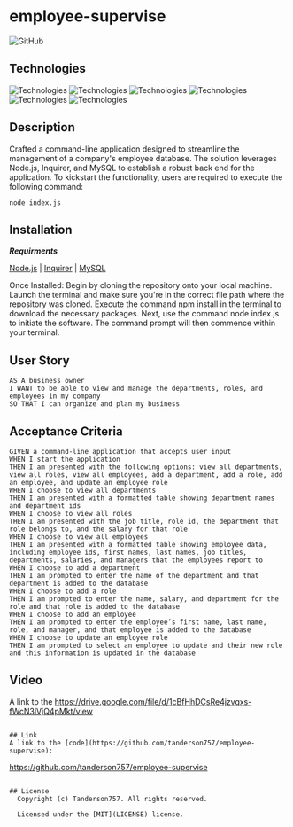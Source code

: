 # employee-supervise
![GitHub](https://img.shields.io/github/license/tanderson757/employee-tracker)

## Technologies
![Technologies](https://img.shields.io/badge/-Git-F05032?logo=Git&logoColor=white)
![Technologies](https://img.shields.io/badge/-JavaScript-007396?logo=JavaScript&logoColor=white)
![Technologies](https://img.shields.io/badge/-Node.js-339933?logo=Node.js&logoColor=white)
![Technologies](https://img.shields.io/badge/-npm-CB3837?logo=npm&logoColor=white)
![Technologies](https://img.shields.io/badge/-MySQL-4479A1?logo=MySQL&logoColor=white)
![Technologies](https://img.shields.io/badge/-Inquirer-000000?logo=&logoColor=white)


## Description
 Crafted a command-line application designed to streamline the management of a company's employee database. The solution leverages Node.js, Inquirer, and MySQL to establish a robust back end for the application. To kickstart the functionality, users are required to execute the following command:





```
node index.js
```
## Installation
***Requirments***

[Node.js](https://nodejs.org/en/) | [Inquirer](https://www.npmjs.com/package/inquirer) | [MySQL](https://www.npmjs.com/package/mysql2)

Once Installed:
Begin by cloning the repository onto your local machine.
Launch the terminal and make sure you're in the correct file path where the repository was cloned.
Execute the command npm install in the terminal to download the necessary packages.
Next, use the command node index.js to initiate the software.
The command prompt will then commence within your terminal.

## User Story
```
AS A business owner
I WANT to be able to view and manage the departments, roles, and employees in my company
SO THAT I can organize and plan my business
```

## Acceptance Criteria
```
GIVEN a command-line application that accepts user input
WHEN I start the application
THEN I am presented with the following options: view all departments, view all roles, view all employees, add a department, add a role, add an employee, and update an employee role
WHEN I choose to view all departments
THEN I am presented with a formatted table showing department names and department ids
WHEN I choose to view all roles
THEN I am presented with the job title, role id, the department that role belongs to, and the salary for that role
WHEN I choose to view all employees
THEN I am presented with a formatted table showing employee data, including employee ids, first names, last names, job titles, departments, salaries, and managers that the employees report to
WHEN I choose to add a department
THEN I am prompted to enter the name of the department and that department is added to the database
WHEN I choose to add a role
THEN I am prompted to enter the name, salary, and department for the role and that role is added to the database
WHEN I choose to add an employee
THEN I am prompted to enter the employee’s first name, last name, role, and manager, and that employee is added to the database
WHEN I choose to update an employee role
THEN I am prompted to select an employee to update and their new role and this information is updated in the database
```

## Video
A link to the https://drive.google.com/file/d/1cBfHhDCsRe4jzvqxs-fWcN3lVjQ4pMkt/view
```

## Link
A link to the [code](https://github.com/tanderson757/employee-supervise):
```
https://github.com/tanderson757/employee-supervise
```

## License
  Copyright (c) Tanderson757. All rights reserved.
  
  Licensed under the [MIT](LICENSE) license.
